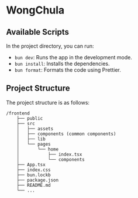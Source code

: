 # WongChula

## Available Scripts

In the project directory, you can run:

- `bun dev`: Runs the app in the development mode.
- `bun install`: Installs the dependencies.
- `bun format`: Formats the code using Prettier.

## Project Structure

The project structure is as follows:

```
/frontend
    ├── public
    ├── src
    │   ├── assets
    │   ├── components (common components)
    │   ├── lib
    │   └── pages
    │       └── home
    │           ├── index.tsx
    │           └── components
    ├── App.tsx
    ├── index.css
    ├── bun.lockb
    ├── package.json
    ├── README.md
    └── ...
```
